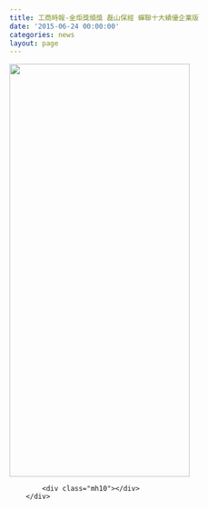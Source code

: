 ```yaml
---
title: 工商時報-金炬獎頒獎 磊山保經 蟬聯十大績優企業版
date: '2015-06-24 00:00:00'
categories: news
layout: page
---
```


<div class="text">
			<div>
	<img alt="" src="http://www.leishan.com.tw/UserFiles/images/%E7%A3%8A%E5%B1%B1%E6%96%B0%E8%81%9E/%E7%A3%8A%E5%B1%B1%E6%96%B0%E8%81%9E%E5%B0%8F%E5%9C%96/20150623-%E5%B7%A5%E5%95%86%E6%99%82%E5%A0%B1-%5B%E4%BF%9D%E9%9A%AA%E5%85%AC%E5%8F%B8%E7%9B%B8%E9%97%9C%E8%A8%8A%E6%81%AF%5D-%E9%87%91%E7%82%AC%E7%8D%8E%E9%A0%92%E7%8D%8E%20%E7%A3%8A%E5%B1%B1%E4%BF%9D%E7%B6%93%20%E8%9F%AC%E8%81%AF%E5%8D%81%E5%A4%A7%E7%B8%BE%E5%84%AA%E4%BC%81%E6%A5%AD%E7%89%88.png" style="width: 317px; height: 728px;"></div>

			<div class="mh10"></div>
		</div>